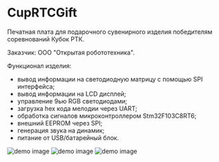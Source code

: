 # CupRTCGift
Печатная плата для подарочного сувенирного изделия победителям соревнований Кубок РТК.

Заказчик: ООО "Открытая робототехника".

Функционал изделия:

- вывод информации на светодиодную матрицу с помощью SPI интерфейса;
- вывод информации на LCD дисплей;
- управление 9ью RGB светодиодами;
- загрузка hex кода мелодии через UART;
- обработка сигналов микроконтроллером Stm32F103C8RT6;
- внешний EEPROM через SPI;
- генерация звука на динамик;
- питание от USB/батарейный блок.

![demo image](https://github.com/VasiliyPodlesniy/PhotoForRepositories/blob/master/CupGift.jpg)
![demo image](https://github.com/VasiliyPodlesniy/PhotoForRepositories/blob/master/Cup1.PNG)
![demo image](https://github.com/VasiliyPodlesniy/PhotoForRepositories/blob/master/Cup2.PNG)

